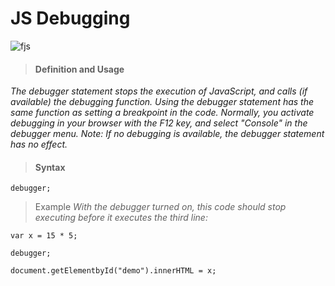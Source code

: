 # JS Debugging
![fjs](https://developers.google.com/web/tools/chrome-devtools/javascript/imgs/scope-pane.png)

> #### Definition and Usage
*The debugger statement stops the execution of JavaScript, and calls (if available) the debugging function.
Using the debugger statement has the same function as setting a breakpoint in the code.
Normally, you activate debugging in your browser with the F12 key, and select "Console" in the debugger menu.
Note: If no debugging is available, the debugger statement has no effect.*

> #### Syntax
`debugger;`

>Example
*With the debugger turned on, this code should stop executing before it executes the third line:*

`var x = 15 * 5;`

`debugger;`

`document.getElementbyId("demo").innerHTML = x;`

